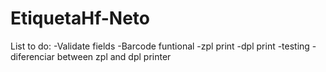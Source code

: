 # EtiquetaHf-Neto

List to do:
-Validate fields
-Barcode funtional
-zpl print
-dpl print
-testing
-diferenciar between zpl and dpl printer

